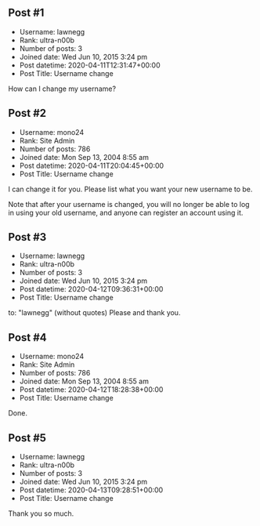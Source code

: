 ## Post #1
- Username: lawnegg
- Rank: ultra-n00b
- Number of posts: 3
- Joined date: Wed Jun 10, 2015 3:24 pm
- Post datetime: 2020-04-11T12:31:47+00:00
- Post Title: Username change

How can I change my username?
## Post #2
- Username: mono24
- Rank: Site Admin
- Number of posts: 786
- Joined date: Mon Sep 13, 2004 8:55 am
- Post datetime: 2020-04-11T20:04:45+00:00
- Post Title: Username change

I can change it for you. Please list what you want your new username to be.

Note that after your username is changed, you will no longer be able to log in using your old username, and anyone can register an account using it.
## Post #3
- Username: lawnegg
- Rank: ultra-n00b
- Number of posts: 3
- Joined date: Wed Jun 10, 2015 3:24 pm
- Post datetime: 2020-04-12T09:36:31+00:00
- Post Title: Username change

to: "lawnegg"
(without quotes)
Please and thank you.
## Post #4
- Username: mono24
- Rank: Site Admin
- Number of posts: 786
- Joined date: Mon Sep 13, 2004 8:55 am
- Post datetime: 2020-04-12T18:28:38+00:00
- Post Title: Username change

Done.
## Post #5
- Username: lawnegg
- Rank: ultra-n00b
- Number of posts: 3
- Joined date: Wed Jun 10, 2015 3:24 pm
- Post datetime: 2020-04-13T09:28:51+00:00
- Post Title: Username change

Thank you so much.
